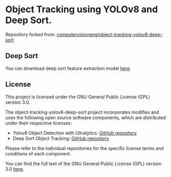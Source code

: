 # Object Tracking using YOLOv8 and Deep Sort.
Repository forked from: [computervisioneng/object-tracking-yolov8-deep-sort](https://github.com/computervisioneng/object-tracking-yolov8-deep-sort)

## Deep Sort
You can download deep sort feature extraction model [here](https://drive.google.com/open?id=18fKzfqnqhqW3s9zwsCbnVJ5XF2JFeqMp).

## License
This project is licensed under the GNU General Public License (GPL) version 3.0. 

The object-tracking-yolov8-deep-sort project incorporates modifies and uses the following open source software components, which are distributed under their respective licenses:

- Yolov8 Object Detection with Ultralytics: [GitHub repository](https://github.com/ultralytics/ultralytics)
- Deep Sort Object Tracking: [GitHub repository](https://github.com/nwojke/deep_sort)

Please refer to the individual repositories for the specific license terms and conditions of each component.

You can find the full text of the GNU General Public License (GPL) version 3.0 [here](https://www.gnu.org/licenses/gpl-3.0.en.html).
